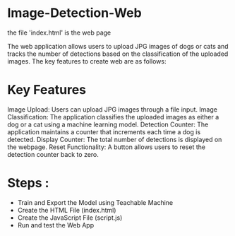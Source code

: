 # Image-Detection-Web
the file 'index.html' is the web page

The web application allows users to upload JPG images of dogs or cats and tracks the number of detections based on the classification of the uploaded images. 
The key features to create web are as follows:
# Key Features
Image Upload: Users can upload JPG images through a file input.
Image Classification: The application classifies the uploaded images as either a dog or a cat using a machine learning model.
Detection Counter: The application maintains a counter that increments each time a dog is detected.
Display Counter: The total number of detections is displayed on the webpage.
Reset Functionality: A button allows users to reset the detection counter back to zero.

# Steps :
* Train and Export the Model using Teachable Machine
* Create the HTML File (index.html)
* Create the JavaScript File (script.js)
* Run and test the Web App

